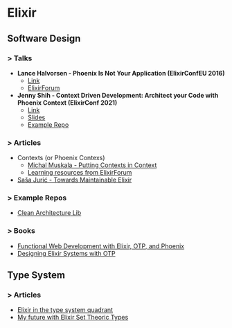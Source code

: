 # Elixir
## Software Design
### > Talks
  - **Lance Halvorsen - Phoenix Is Not Your Application (ElixirConfEU 2016)**
    - [Link](https://www.youtube.com/watch?v=lDKCSheBc-8)
    - [ElixirForum](https://elixirforum.com/t/what-do-they-actually-mean-when-they-say-phoenix-is-not-your-application/11743/3)
  - **Jenny Shih - Context Driven Development: Architect your Code with Phoenix Context (ElixirConf 2021)**
    - [Link](https://www.youtube.com/watch?v=vr-qhHrN5_4)
    - [Slides](https://speakerdeck.com/jennyshih/context-driven-development-architecture-your-code-with-phoenix-context?slide=115)
    - [Example Repo](https://github.com/jenny-codes/elixirlab)
### > Articles
  - Contexts (or Phoenix Contexs)
    - [Michal Muskala - Putting Contexts in Context](https://michal.muskala.eu/post/putting-contexts-in-context/)
    - [Learning resources from ElixirForum](https://elixirforum.com/t/phoenix-contexts-learning-resources/5930)
  - [Saša Jurić - Towards Maintainable Elixir](https://medium.com/@sasa.juric)
### > Example Repos
  - [Clean Architecture Lib](https://github.com/Xerpa/clean_architecture_ex)
### > Books
   - [Functional Web Development with Elixir, OTP, and Phoenix](https://pragprog.com/titles/lhelph/functional-web-development-with-elixir-otp-and-phoenix/)
   - [Designing Elixir Systems with OTP](https://pragprog.com/titles/jgotp/designing-elixir-systems-with-otp/)
## Type System
### > Articles
  - [Elixir in the type system quadrant](https://thinkingelixir.com/elixir-in-the-type-system-quadrant/)
  - [My future with Elixir Set Theoric Types](https://elixir-lang.org/blog/2022/10/05/my-future-with-elixir-set-theoretic-types/)
